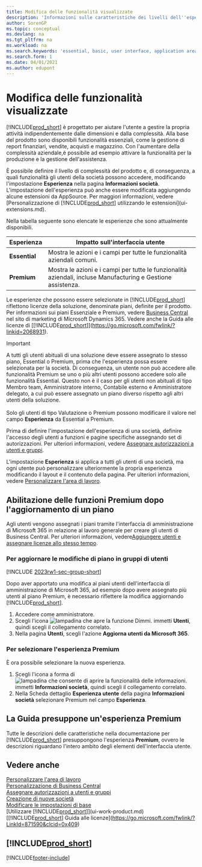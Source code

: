 ```yaml
---
title: Modifica delle funzionalità visualizzate
description: 'Informazioni sulle caratteristiche dei livelli dell''esperienza utente Essential e Premium che hanno effetto su interfaccia utente, aree di applicazione e società.'
author: SorenGP
ms.topic: conceptual
ms.devlang: na
ms.tgt_pltfrm: na
ms.workload: na
ms.search.keywords: 'essential, basic, user interface, application area, experience'
ms.search.form: 1
ms.date: 04/01/2021
ms.author: edupont
---
```

# <a name="change-which-features-are-displayed"></a><a name="change-which-features-are-displayed"></a>Modifica delle funzionalità visualizzate
[!INCLUDE[prod_short](includes/prod_short.md)] è progettato per aiutare l'utente a gestire la propria attività indipendentemente dalle dimensioni e dalla complessità. Alla base del prodotto sono disponibili funzionalità essenziali, come la gestione di report finanziari, vendite, acquisti e magazzino. Con l'aumentare della complessità aziendale,è possibile ad esempio attivare la funzionalità per la produzione e la gestione dell'assistenza.

È possibile definire il livello di complessità del prodotto e, di conseguenza, a quali funzionalità gli utenti della società possono accedere, modificando l'impostazione **Esperienza** nella pagina **Informazioni società**. L'impostazione dell'esperienza può anche essere modificata aggiungendo alcune estensioni da AppSource. Per maggiori informazioni, vedere [Personalizzazione di [!INCLUDE[prod_short](includes/prod_short.md)] utilizzando le estensioni](ui-extensions.md).

Nella tabella seguente sono elencate le esperienze che sono attualmente disponibili.

| Esperienza | Impatto sull'interfaccia utente |
| --- | --- |
| **Essential** |Mostra le azioni e i campi per tutte le funzionalità aziendali comuni.|
| **Premium** |Mostra le azioni e i campi per tutte le funzionalità aziendali, incluse Manufacturing e Gestione assistenza.|

Le esperienze che possono essere selezionate in [!INCLUDE[prod_short](includes/prod_short.md)] riflettono licenze della soluzione, denominate piani, definite per il prodotto. Per informazioni sui piani Essenziale e Premium, vedere [Business Central](https://go.microsoft.com/fwlink/?linkid=870242) nel sito di marketing di Microsoft Dynamics 365. Vedere anche la Guida alle licenze di [[!INCLUDE[prod_short](includes/prod_short.md)]](https://go.microsoft.com/fwlink/?linkid=2068931).

> [!IMPORTANT]  
> A tutti gli utenti abituali di una soluzione deve essere assegnato lo stesso piano, Essential o Premium, prima che l'esperienza possa essere selezionata per la società. Di conseguenza, un utente non può accedere alle funzionalità Premium se uno o più altri utenti possono accedere solo alle funzionalità Essential. Questo non è il caso per gli utenti non abituali di tipo Membro team, Amministratore interno, Contabile esterno e Amministratore delegato, a cui può essere assegnato un piano diverso rispetto agli altri utenti della soluzione.<br /><br /> Solo gli utenti di tipo Valutazione o Premium possono modificare il valore nel campo **Esperienza** da Essential a Premium.

Prima di definire l'impostazione dell'esperienza di una società, definire l'accesso degli utenti a funzioni e pagine specifiche assegnando set di autorizzazioni. Per ulteriori informazioni, vedere [Assegnare autorizzazioni a utenti e gruppi](ui-define-granular-permissions.md).

L'impostazione **Esperienza** si applica a tutti gli utenti di una società, ma ogni utente può personalizzare ulteriormente la propria esperienza modificando il layout e il contenuto della pagina. Per ulteriori informazioni, vedere [Personalizzare l'area di lavoro](ui-personalization-user.md).

## <a name="enabling-premium-features-after-upgrading-a-plan"></a><a name="enabling-premium-features-after-upgrading-a-plan"></a>Abilitazione delle funzioni Premium dopo l'aggiornamento di un piano
Agli utenti vengono assegnati i piani tramite l'interfaccia di amministrazione di Microsoft 365 in relazione al lavoro generale per creare gli utenti di Business Central. Per ulteriori informazioni, vedere[Aggiungere utenti e assegnare licenze allo stesso tempo](/microsoft-365/admin/add-users/add-users?view=o365-worldwide&preserve-view=true).

### <a name="to-update-plan-changes-in-users-groups"></a><a name="to-update-plan-changes-in-users-groups"></a>Per aggiornare le modifiche di piano in gruppi di utenti

[!INCLUDE [2023rw1-sec-group-short](includes/2023rw1-sec-group-short.md)]

Dopo aver apportato una modifica ai piani utenti dell'interfaccia di amministrazione di Microsoft 365, ad esempio dopo avere assegnato più utenti al piano Premium, è necessario riflettere la modifica aggiornando [!INCLUDE[prod_short](includes/prod_short.md)].

1. Accedere come amministratore.
2. Scegli l'icona ![lampadina che apre la funzione Dimmi.](media/ui-search/search_small.png "Dimmi cosa vuoi fare") immetti **Utenti**, quindi scegli il collegamento correlato.
3. Nella pagina **Utenti**, scegli l'azione **Aggiorna utenti da Microsoft 365**.

### <a name="to-select-the-premium-experience"></a><a name="to-select-the-premium-experience"></a>Per selezionare l'esperienza Premium
È ora possibile selezionare la nuova esperienza.
1. Scegli l'icona a forma di ![lampadina che consente di aprire la funzionalità delle informazioni.](media/ui-search/search_small.png "Dimmi cosa vuoi fare") immetti **Informazioni società**, quindi scegli il collegamento correlato.
2. Nella Scheda dettaglio **Esperienza utente** della pagina **Informazioni società** selezionare Premium nel campo **Esperienza**.

## <a name="help-assumes-premium-experience"></a><a name="help-assumes-premium-experience"></a>La Guida presuppone un'esperienza Premium
Tutte le descrizioni delle caratteristiche nella documentazione per [!INCLUDE[prod_short](includes/prod_short.md)] presuppongono l'esperienza **Premium**, ovvero le descrizioni riguardano l'intero ambito degli elementi dell'interfaccia utente.

## <a name="see-also"></a><a name="see-also"></a>Vedere anche
[Personalizzare l'area di lavoro](ui-personalization-user.md)  
[Personalizzazione di Business Central](ui-customizing-overview.md)  
[Assegnare autorizzazioni a utenti e gruppi](ui-define-granular-permissions.md)  
[Creazione di nuove società](about-new-company.md)  
[Modificare le impostazioni di base](ui-change-basic-settings.md)  
[Utilizzare [!INCLUDE[prod_short](includes/prod_short.md)]](ui-work-product.md)  
[[!INCLUDE[prod_short](includes/prod_short.md)] Guida alle licenze](https://go.microsoft.com/fwlink/?LinkId=871590&clcid=0x409)

## [!INCLUDE[prod_short](includes/free_trial_md.md)]


[!INCLUDE[footer-include](includes/footer-banner.md)]

